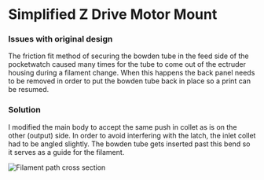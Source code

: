 # Simplified Z Drive Motor Mount

### Issues with original design
The friction fit method of securing the bowden tube in the feed side of the pocketwatch caused many times for the tube to come out of the ectruder housing during a filament change. When this happens the back panel needs to be removed in order to put the bowden tube back in place so a print can be resumed.



### Solution
I modified the main body to accept the same push in collet as is on the other (output) side.
In order to avoid interfering with the latch, the inlet collet had to be angled slightly. The bowden tube gets inserted past this bend so it serves as a guide for the filament.

![Filament path cross section](Filament_Path_XSection.jpg?raw=true)


